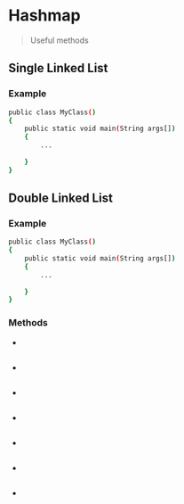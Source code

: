 # Hashmap
> Useful methods

## Single Linked List
### Example

```sh
public class MyClass()
{
    public static void main(String args[])
    {
        ...
        
    }
}
```

## Double Linked List
### Example

```sh
public class MyClass()
{
    public static void main(String args[])
    {
        ...
        
    }
}
```

### Methods

- 
```sh
```
-
 ```sh
```
- 
 ```sh
```
- 
 ```sh
```
- 
 ```sh
```
- 
 ```sh
```
- 
 ```sh
```
